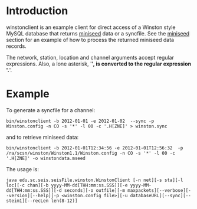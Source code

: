 # Introduction #

winstonclient is an example client for direct access of a Winston style MySQL database that returns [miniseed](http://code.google.com/p/seisfile/wiki/MiniSeed) data or a syncfile. See the [miniseed](http://code.google.com/p/seisfile/wiki/MiniSeed) section for an example of how to process the returned miniseed data records.

The network, station, location and channel arguments accept regular expressions. Also, a lone asterisk, '**', is converted to the regular expression '.**'.

# Example #

To generate a syncfile for a channel:

```
bin/winstonclient -b 2012-01-01 -e 2012-01-02  --sync -p Winston.config -n CO -s '*' -l 00 -c '.H[ZNE]' > winston.sync
```

and to retrieve miniseed data:

```
bin/winstonclient -b 2012-01-01T12:34:56 -e 2012-01-01T12:56:32  -p /ra/scsn/winston/Winston1.1/Winston.config -n CO -s '*' -l 00 -c '.H[ZNE]' -o winstondata.mseed
```

The usage is:

```
java edu.sc.seis.seisFile.winston.WinstonClient [-n net][-s sta][-l loc][-c chan][-b yyyy-MM-dd[THH:mm:ss.SSS]][-e yyyy-MM-dd[THH:mm:ss.SSS]][-d seconds][-o outfile][-m maxpackets][--verbose][--version][--help][-p <winston.config file>][-u databaseURL][--sync][--steim1][--recLen len(8-12)]
```

